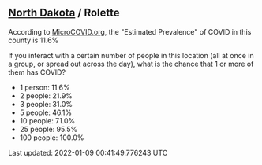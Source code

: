 
## [North Dakota](/united-states/north-dakota) / Rolette

According to [MicroCOVID.org](http://microcovid.org),
the "Estimated Prevalence" of COVID in this county is 11.6%

If you interact with a certain number of people in this location
(all at once in a group, or spread out across the day), what is the chance that
1 or more of them has COVID?

- 1 person: 11.6%
- 2 people: 21.9%
- 3 people: 31.0%
- 5 people: 46.1%
- 10 people: 71.0%
- 25 people: 95.5%
- 100 people: 100.0%

Last updated: 2022-01-09 00:41:49.776243 UTC
